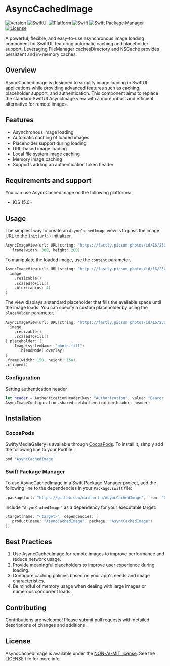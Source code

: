 
# AsyncCachedImage
[![Version](https://img.shields.io/cocoapods/v/SwiftyMediaGallery.svg?style=flat)](https://cocoapods.org/pods/SwiftyMediaGallery)
[![SwiftUI](https://img.shields.io/badge/SwiftUI-compatible-brightgreen.svg)](https://developer.apple.com/documentation/swiftui)
[![Platform](https://img.shields.io/cocoapods/p/SwiftyMediaGallery.svg?style=flat)](https://cocoapods.org/pods/SwiftyMediaGallery)
![Swift](https://img.shields.io/badge/%20in-swift%205.5-orange.svg)
![Swift Package Manager](https://img.shields.io/badge/package%20manager-compatible-brightgreen.svg)
[![License](https://img.shields.io/badge/license-NON--AI--MIT-yellow.svg)](https://github.com/non-ai-licenses/non-ai-licenses/blob/main/NON-AI-MIT)

A powerful, flexible, and easy-to-use asynchronous image loading component for SwiftUI, featuring automatic caching and placeholder support.
Leveraging FileManager cachesDirectory and NSCache provides persistent and in-memory caches.

## Overview

AsyncCachedImage is designed to simplify image loading in SwiftUI applications while providing advanced features such as caching, placeholder support, and authentication. This component aims to replace the standard SwiftUI AsyncImage view with a more robust and efficient alternative for remote images.

## Features

- Asynchronous image loading
- Automatic caching of loaded images
- Placeholder support during loading
- URL-based image loading
- Local file system image caching
- Memory image caching
- Supports adding an authentication token header

## Requirements and support

You can use AsyncCachedImage on the following platforms:
* iOS 15.0+

## Usage

The simplest way to create an `AsyncCachedImage` view is to pass the image URL to the `init(url:)` initializer.

```swift
AsyncImageView(url: URL(string: "https://fastly.picsum.photos/id/16/2500/1667.jpg"))
  .frame(width: 300, height: 200)
```

To manipulate the loaded image, use the `content` parameter.

```swift
AsyncImageView(url: URL(string: "https://fastly.picsum.photos/id/16/2500/1667.jpg")) { image in
  image
    .resizable()
    .scaledToFill()
    .blur(radius: 4)
}
```

The view displays a standard placeholder that fills the available space until the image loads. You
can specify a custom placeholder by using the `placeholder` parameter.

```swift
AsyncImageView(url: URL(string: "https://fastly.picsum.photos/id/16/2500/1667.jpg")) { image in
  image
    .resizable()
    .scaledToFill()
} placeholder: {
    Image(systemName: "photo.fill")
      .blendMode(.overlay)
}
.frame(width: 150, height: 150)
.clipped()
```

###  Configuration

Setting authentication header

```swift
let header = AuthenticationHeader(key: "Authorization", value: "Bearer TOKEN")
AsyncImageConfiguration.shared.setAuthentication(header: header)
```

## Installation

### CocoaPods

SwiftyMediaGallery is available through [CocoaPods](https://cocoapods.org). To install
it, simply add the following line to your Podfile:

```ruby
pod 'AsyncCachedImage'
```

### Swift Package Manager

To use AsyncCachedImage in a Swift Package Manager project, add the following line to the dependencies in your `Package.swift` file:

```swift
.package(url: "https://github.com/nathan-hh/AsyncCachedImage", from: "0.1.0")
```

Include `"AsyncCachedImage"` as a dependency for your executable target:

```swift
.target(name: "<target>", dependencies: [
  .product(name: "AsyncCachedImage", package: "AsyncCachedImage")
]),
```

## Best Practices

1. Use AsyncCachedImage for remote images to improve performance and reduce network usage.
2. Provide meaningful placeholders to improve user experience during loading.
3. Configure caching policies based on your app's needs and image characteristics.
4. Be mindful of memory usage when dealing with large images or numerous concurrent loads.

## Contributing

Contributions are welcome! Please submit pull requests with detailed descriptions of changes and additions.

## License
AsyncCachedImage is available under the [NON-AI-MIT license](https://github.com/non-ai-licenses/non-ai-licenses/blob/main/NON-AI-MIT). See the LICENSE file for more info.

